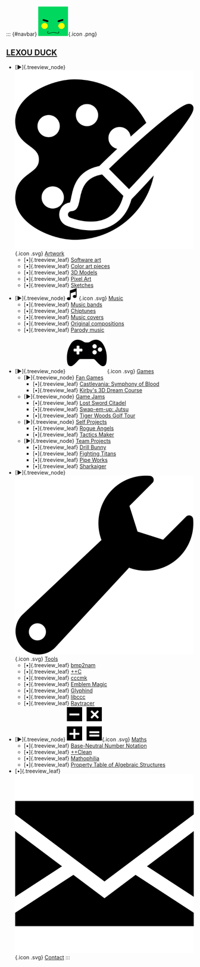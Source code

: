::: {#navbar}
![](/pages/icon.png){.icon .png}

## [LEXOU DUCK](/pages/index.html)

-   [▶]{.treeview_node} ![](/pages/art/icon.svg){.icon .svg}
    [Artwork](/pages/art/index.html)
    -   [•]{.treeview_leaf} [Software art](/pages/art/algorithm/index.html)
    -   [•]{.treeview_leaf} [Color art pieces](/pages/art/colorart/index.html)
    -   [•]{.treeview_leaf} [3D Models](/pages/art/models/index.html)
    -   [•]{.treeview_leaf} [Pixel Art](/pages/art/pixelart/index.html)
    -   [•]{.treeview_leaf} [Sketches](/pages/art/sketches/index.html)
-   [▶]{.treeview_node} ![](/pages/music/icon.svg){.icon .svg}
    [Music](/pages/music/index.html)
    -   [•]{.treeview_leaf} [Music bands](/pages/music/bands/index.html)
    -   [•]{.treeview_leaf} [Chiptunes](/pages/music/chiptunes/index.html)
    -   [•]{.treeview_leaf} [Music covers](/pages/music/covers/index.html)
    -   [•]{.treeview_leaf} [Original compositions](/pages/music/originals/index.html)
    -   [•]{.treeview_leaf} [Parody music](/pages/music/parodies/index.html)
-   [▶]{.treeview_node} ![](/pages/games/icon.svg){.icon .svg}
    [Games](/pages/games/index.html)
    -   [▶]{.treeview_node} [Fan
        Games](/pages/games/fangames/index.html)
        -   [•]{.treeview_leaf} [Castlevania: Symphony of Blood](/pages/games/fangames/castlevania/index.html)
        -   [•]{.treeview_leaf} [Kirby's 3D Dream Course](/pages/games/fangames/kirby_golf/index.html)
    -   [▶]{.treeview_node} [Game
        Jams](/pages/games/gamejams/index.html)
        -   [•]{.treeview_leaf} [Lost Sword Citadel](/pages/games/gamejams/lost_sword_citadel/index.html)
        -   [•]{.treeview_leaf} [Swap-em-up: Jutsu](/pages/games/gamejams/swap_jutsu/index.html)
        -   [•]{.treeview_leaf} [Tiger Woods Golf Tour](/pages/games/gamejams/tiger_woods_golf_rush/index.html)
    -   [▶]{.treeview_node} [Self
        Projects](/pages/games/selfprojects/index.html)
        -   [•]{.treeview_leaf} [Rogue Angels](/pages/games/selfprojects/rogue_angels/index.html)
        -   [•]{.treeview_leaf} [Tactics Maker](/pages/games/selfprojects/tactics_maker/index.html)
    -   [▶]{.treeview_node} [Team
        Projects](/pages/games/teamprojects/index.html)
        -   [•]{.treeview_leaf} [Drill Bunny](/pages/games/teamprojects/drill_bunny/index.html)
        -   [•]{.treeview_leaf} [Fighting Titans](/pages/games/teamprojects/fighting_titans/index.html)
        -   [•]{.treeview_leaf} [Pipe Works](/pages/games/teamprojects/pipe_works/index.html)
        -   [•]{.treeview_leaf} [Sharkaiger](/pages/games/teamprojects/sharkaiger/index.html)
-   [▶]{.treeview_node} ![](/pages/tools/icon.svg){.icon .svg}
    [Tools](/pages/tools/index.html)
    -   [•]{.treeview_leaf} [bmp2nam](/pages/tools/bmp2nam/index.html)
    -   [•]{.treeview_leaf} [++C](/pages/tools/ccc/index.html)
    -   [•]{.treeview_leaf} [cccmk](/pages/tools/cccmk/index.html)
    -   [•]{.treeview_leaf} [Emblem Magic](/pages/tools/emblem_magic/index.html)
    -   [•]{.treeview_leaf} [Glyphind](/pages/tools/glyphind/index.html)
    -   [•]{.treeview_leaf} [libccc](/pages/tools/libccc/index.html)
    -   [•]{.treeview_leaf} [Raytracer](/pages/tools/raytracer/index.html)
-   [▶]{.treeview_node} ![](/pages/maths/icon.svg){.icon .svg}
    [Maths](/pages/maths/index.html)
    -   [•]{.treeview_leaf} [Base-Neutral Number
        Notation](/pages/maths/bnnn/index.html)
    -   [•]{.treeview_leaf} [++Clean](/pages/maths/ccclean/index.html)
    -   [•]{.treeview_leaf} [Mathophilia](/pages/maths/mathophilia/index.html)
    -   [•]{.treeview_leaf} [Property Table of Algebraic
        Structures](/pages/maths/property_table/index.html)
-   [•]{.treeview_leaf} ![](/pages/contact/icon.svg){.icon .svg}
    [Contact](/pages/contact/index.html)
:::
